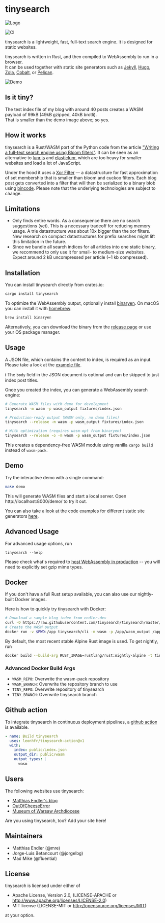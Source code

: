 # tinysearch

![Logo](logo.svg)

![CI](https://github.com/mre/tinysearch/workflows/CI/badge.svg)

tinysearch is a lightweight, fast, full-text search engine. It is designed for
static websites.

tinysearch is written in Rust, and then compiled to WebAssembly to run in a
browser.\
It can be used together with static site generators such as
[Jekyll](https://jekyllrb.com/), [Hugo](https://gohugo.io/),
[Zola](https://www.getzola.org/),
[Cobalt](https://github.com/cobalt-org/cobalt.rs), or
[Pelican](https://getpelican.com).

![Demo](tinysearch.gif)

## Is it tiny?

The test index file of my blog with around 40 posts creates a WASM payload of
99kB (49kB gzipped, 40kB brotli).\
That is smaller than the demo image above; so yes.

## How it works

tinysearch is a Rust/WASM port of the Python code from the article
["Writing a full-text
search engine using Bloom filters"](https://www.stavros.io/posts/bloom-filter-search-engine/).
It can be seen as an alternative to [lunr.js](https://lunrjs.com/) and
[elasticlunr](http://elasticlunr.com/), which are too heavy for smaller websites
and load a lot of JavaScript.

Under the hood it uses a [Xor Filter](https://arxiv.org/abs/1912.08258) &mdash;
a datastructure for fast approximation of set membership that is smaller than
bloom and cuckoo filters. Each blog post gets converted into a filter that will
then be serialized to a binary blob using
[bincode](https://github.com/bincode-org/bincode). Please note that the
underlying technologies are subject to change.

## Limitations

- Only finds entire words. As a consequence there are no search suggestions
  (yet). This is a necessary tradeoff for reducing memory usage. A trie
  datastructure was about 10x bigger than the xor filters. New research on
  compact datastructures for prefix searches might lift this limitation in the
  future.
- Since we bundle all search indices for all articles into one static binary, we
  recommend to only use it for small- to medium-size websites. Expect around 2
  kB uncompressed per article (~1 kb compressed).

## Installation

You can install tinysearch directly from crates.io:

```sh
cargo install tinysearch
```

To optimize the WebAssembly output, optionally install [binaryen](https://github.com/WebAssembly/binaryen). On macOS you can install it with [homebrew](https://brew.sh/):

```sh
brew install binaryen
```

Alternatively, you can download the binary from the [release page](https://github.com/WebAssembly/binaryen/releases) or use your OS package manager.

## Usage

A JSON file, which contains the content to index, is required as an input.
Please take a look at the [example file](fixtures/index.json).

ℹ️ The `body` field in the JSON document is optional and can be skipped to just
index post titles.

Once you created the index, you can generate a WebAssembly search engine:

```sh
# Generate WASM files with demo for development
tinysearch -m wasm -p wasm_output fixtures/index.json

# Production-ready output (WASM only, no demo files)
tinysearch --release -m wasm -p wasm_output fixtures/index.json

# With optimization (requires wasm-opt from binaryen)
tinysearch --release -o -m wasm -p wasm_output fixtures/index.json
```

This creates a dependency-free WASM module using vanilla `cargo build` instead of `wasm-pack`.

## Demo

Try the interactive demo with a single command:

```sh
make demo
```

This will generate WASM files and start a local server. Open http://localhost:8000/demo/ to try it out.

You can also take a look at the code examples for different static site generators [here](https://github.com/mre/tinysearch/tree/master/howto).

## Advanced Usage

For advanced usage options, run

```
tinysearch --help
```

Please check what's required to
[host WebAssembly in production](https://rustwasm.github.io/book/reference/deploying-to-production.html)
-- you will need to explicitly set gzip mime types.

## Docker

If you don't have a full Rust setup available, you can also use our
nightly-built Docker images.

Here is how to quickly try tinysearch with Docker:

```sh
# Download a sample blog index from endler.dev
curl -O https://raw.githubusercontent.com/tinysearch/tinysearch/master/fixtures/index.json
# Create the WASM output
docker run -v $PWD:/app tinysearch/cli -m wasm -p /app/wasm_output /app/index.json
```

By default, the most recent stable Alpine Rust image is used. To get nightly,
run

```sh
docker build --build-arg RUST_IMAGE=rustlang/rust:nightly-alpine -t tinysearch/cli:nightly .
```

### Advanced Docker Build Args

- `WASM_REPO`: Overwrite the wasm-pack repository
- `WASM_BRANCH`: Overwrite the repository branch to use
- `TINY_REPO`: Overwrite repository of tinysearch
- `TINY_BRANCH`: Overwrite tinysearch branch

## Github action

To integrate tinysearch in continuous deployment pipelines, a
[github action](https://github.com/marketplace/actions/tinysearch-action) is
available.

```yaml
- name: Build tinysearch
  uses: leonhfr/tinysearch-action@v1
  with:
    index: public/index.json
    output_dir: public/wasm
    output_types: |
      wasm
```

## Users

The following websites use tinysearch:

- [Matthias Endler's blog](https://endler.dev/2019/tinysearch/)
- [OutOfCheeseError](https://out-of-cheese-error.netlify.app/)
- [Museum of Warsaw Archdiocese](https://maw.art.pl/cyfrowemaw/)

Are you using tinysearch, too? Add your site here!

## Maintainers

- Matthias Endler (@mre)
- Jorge-Luis Betancourt (@jorgelbg)
- Mad Mike (@fluential)

## License

tinysearch is licensed under either of

- Apache License, Version 2.0, (LICENSE-APACHE or
  http://www.apache.org/licenses/LICENSE-2.0)
- MIT license (LICENSE-MIT or http://opensource.org/licenses/MIT)

at your option.

[wasm-pack]: https://github.com/rustwasm/wasm-pack
